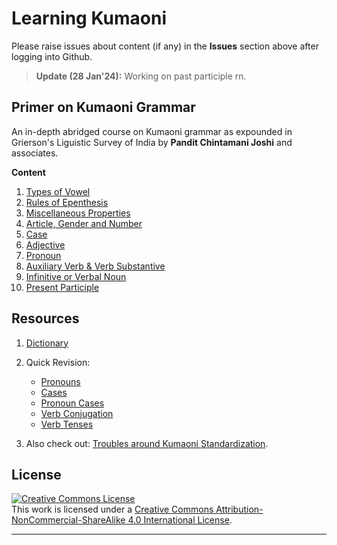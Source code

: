 # Learning Kumaoni
Please raise issues about content (if any) in the **Issues** section above after logging into Github.
> **Update (28 Jan'24):** Working on past participle rn.

## Primer on Kumaoni Grammar
An in-depth abridged course on Kumaoni grammar as expounded in Grierson's Liguistic Survey of India by <b>Pandit Chintamani Joshi</b> and associates.

<b>Content</b>

1. [Types of Vowel](/major/1_VowelTypes.md)
2. [Rules of Epenthesis](/major/2_Epenthesis.md)
3. [Miscellaneous Properties](/major/3_Miscellaneous.md)
4. [Article, Gender and Number](/major/4_ArticleGenderNumber.md)
5. [Case](/major/5_Cases.md)
6. [Adjective](/major/6_Adjectives.md)
7. [Pronoun](/major/7_Pronouns.md)
8. [Auxiliary Verb & Verb Substantive](/major/8_AuxiliaryVerbs.md)
9. [Infinitive or Verbal Noun](/major/9_Infinitive.md)
10. [Present Participle](/major/10_PresentParticiple.md)

## Resources
1. [Dictionary](/0_Dictionary/README.md) 

2. Quick Revision:
   - [Pronouns](/1_Pronouns/README.md)
   - [Cases](/2_Cases/README.md)
   - [Pronoun Cases](/3_PronounCases/README.md)
   - [Verb Conjugation](/4_VerbConjugation/README.md)
   - [Verb Tenses](/5_VerbTenses/README.md)

3. Also check out: [Troubles around Kumaoni Standardization](/TroublingDilemma.md).

## License
<a rel="license" href="http://creativecommons.org/licenses/by-nc-sa/4.0/"><img alt="Creative Commons License" style="border-width:0" src="https://i.creativecommons.org/l/by-nc-sa/4.0/88x31.png" /></a><br />This work is licensed under a <a rel="license" href="http://creativecommons.org/licenses/by-nc-sa/4.0/">Creative Commons Attribution-NonCommercial-ShareAlike 4.0 International License</a>.

---